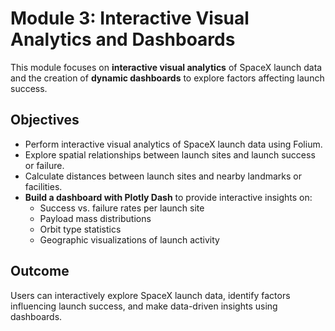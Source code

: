# Module 3: Interactive Visual Analytics and Dashboards
This module focuses on **interactive visual analytics** of SpaceX launch data and the creation of **dynamic dashboards** to explore factors affecting launch success.  

## Objectives

- Perform interactive visual analytics of SpaceX launch data using Folium.  
- Explore spatial relationships between launch sites and launch success or failure.  
- Calculate distances between launch sites and nearby landmarks or facilities.
- **Build a dashboard with Plotly Dash** to provide interactive insights on:  
  - Success vs. failure rates per launch site  
  - Payload mass distributions  
  - Orbit type statistics  
  - Geographic visualizations of launch activity  
    

## Outcome
Users can interactively explore SpaceX launch data, identify factors influencing launch success, and make data-driven insights using dashboards.  
